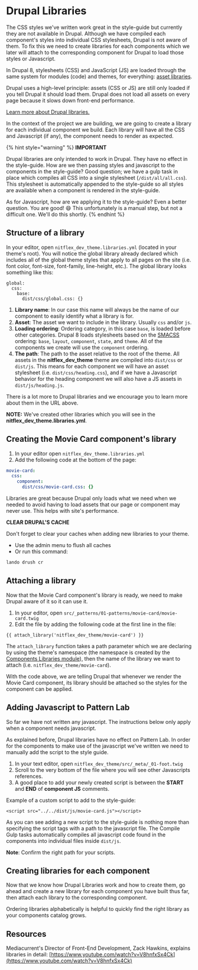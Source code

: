 # Drupal Libraries

The CSS styles we've written work great in the style-guide but currently they are not available in Drupal.  Although we have compiled each component's styles into individual CSS stylesheets, Drupal is not aware of them.  To fix this we need to create libraries for each components which we later will attach to the corresponding component for Drupal to load those styles or Javascript.

In Drupal 8, stylesheets \(CSS\) and JavaScript \(JS\) are loaded through the same system for modules \(code\) and themes, for everything: [asset libraries](https://www.drupal.org/node/2274843).

Drupal uses a high-level principle: assets \(CSS or JS\) are still only loaded if you tell Drupal it should load them. Drupal does not load all assets on every page because it slows down front-end performance.

[Learn more about Drupal libraries.](https://www.drupal.org/docs/8/theming-drupal-8/adding-stylesheets-css-and-javascript-js-to-a-drupal-8-theme)

In the context of the project we are building, we are going to create a library for each individual component we build. Each library will have all the CSS and Javascript \(if any\), the component needs to render as expected.

{% hint style="warning" %}
**IMPORTANT**

Drupal libraries are only intended to work in Drupal. They have no effect in the style-guide. How are we then passing styles and javascript to the components in the style-guide? Good question; we have a gulp task in place which compiles all CSS into a single stylesheet \(`/dist/all/all.css`\). This stylesheet is automatically appended to the style-guide so all styles are available when a component is rendered in the style-guide.

As for Javascript, how are we applying it to the style-guide? Even a better question. You are good! 😄 This unfortunately is a manual step, but not a difficult one. We'll do this shortly.
{% endhint %}

## Structure of a library

In your editor, open `nitflex_dev_theme.libraries.yml` \(located in your theme's root\). You will notice the global library already declared which includes all of the global theme styles that apply to all pages on the site \(i.e. font color, font-size, font-family, line-height, etc.\). The global library looks something like this:

```text
global:
  css:
    base:
      dist/css/global.css: {}
```

1. **Library name**: In our case this name will always be the name of our component to easily identify what a library is for.
2. **Asset**: The asset we want to include in the library. Usually `css` and/or `js`.
3. **Loading ordering**: Ordering category, in this case `base`, is loaded before other categories. Drupal 8 loads stylesheets based on the [SMACSS](https://smacss.com) ordering: `base`, `layout`, `component`, `state`, and `theme`.  All of the components we create will use the `component` ordering.
4. **The path**:  The path to the asset relative to the root of the theme. All assets in the **nitflex\_dev\_theme** theme are compiled into `dist/css` or `dist/js`. This means for each component we will have an asset stylesheet \(i.e. `dist/css/heading.css`\), and if we have a Javascript behavior for the heading component we will also have a JS assets in `dist/js/heading.js`.

There is a lot more to Drupal libraries and we encourage you to learn more about them in the URL above.

**NOTE:**  We've created other libraries which you will see in the **nitflex\_dev\_theme.libraries.yml**.

## Creating the Movie Card component's library

1. In your editor open `nitflex_dev_theme.libraries.yml`
2. Add the following code at the bottom of the page:

```yaml
movie-card:
  css:
    component:
      dist/css/movie-card.css: {}
```

Libraries are great because Drupal only loads what we need when we needed to avoid having to load assets that our page or component may never use. This helps with site's performance.

**CLEAR DRUPAL'S CACHE**

Don't forget to clear your caches when adding new libraries to your theme.

* Use the admin menu to flush all caches
* Or run this command:

```bash
lando drush cr
```

## Attaching a library

Now that the Movie Card component's library is ready, we need to make Drupal aware of it so it can use it.

1. In your editor, open `src/_patterns/01-patterns/movie-card/movie-card.twig`
2. Edit the file by adding the following code at the first line in the file:

```text
{{ attach_library('nitflex_dev_theme/movie-card') }}
```

The `attach_library` function takes a path parameter which we are declaring by using the theme's namespace \(the namespace is created by the [Components Libraries module](https://www.drupal.org/project/components)\), then the name of the library we want to attach \(i.e. `nitflex_dev_theme/movie-card`\).

With the code above, we are telling Drupal that whenever we render the Movie Card component, its library should be attached so the styles for the component can be applied.

## Adding Javascript to Pattern Lab

So far we have not written any javascript. The instructions below only apply when a component needs javascript.

As explained before, Drupal libraries have no effect on Pattern Lab. In order for the components to make use of the javascript we've written we need to manually add the script to the style guide.

1. In your text editor, open `nitflex_dev_theme/src/_meta/_01-foot.twig`
2. Scroll to the very bottom of the file where you will see other Javascripts references.
3. A good place to add your newly created script is between the **START** and **END** of **component JS** comments.

Example of a custom script to add to the style-guide:

```text
<script src="../../dist/js/movie-card.js"></script>
```

As you can see adding a new script to the style-guide is nothing more than specifying the script tags with a path to the javascript file. The Compile Gulp tasks automatically compiles all javascript code found in the components into individual files inside `dist/js`.

**Note**: Confirm the right path for your scripts.

## Creating libraries for each component

Now that we know how Drupal Libraries work and how to create them, go ahead and create a new library for each component you have built thus far, then attach each library to the corresponding component.

Ordering libraries alphabetically is helpful to quickly find the right library as your components catalog grows.

## Resources

Mediacurrent's Director of Front-End Development, Zack Hawkins, explains libraries in detail: [https://www.youtube.com/watch?v=V8hnfxSx4Ck](https://www.youtube.com/watch?v=V8hnfxSx4Ck)

